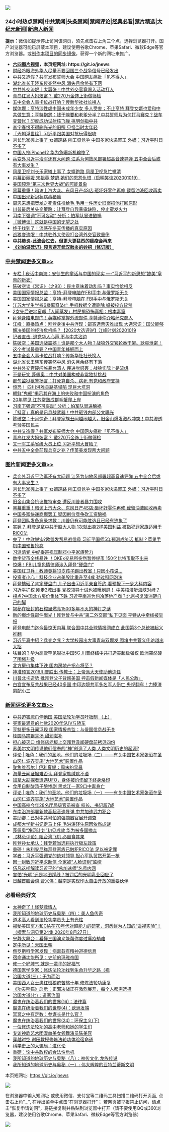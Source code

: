 ![](https://raw.githubusercontent.com/fqnews/bnews/master/64photo/fqnews-qr.jpg)

<div id="tt">
<h3>24小时热点禁闻|<a href="#%E4%B8%AD%E5%85%B1%E7%A6%81%E9%97%BB%E6%9B%B4%E5%A4%9A%E6%96%87%E7%AB%A0">中共禁闻</a>|<a href="#%E5%9B%BE%E7%89%87%E6%96%B0%E9%97%BB%E6%9B%B4%E5%A4%9A%E6%96%87%E7%AB%A0">头条禁闻</a>|<a href="#%E6%96%B0%E9%97%BB%E8%AF%84%E8%AE%BA%E6%9B%B4%E5%A4%9A%E6%96%87%E7%AB%A0">禁闻评论|<a href="#%E5%BF%85%E7%9C%8B%E7%BB%8F%E5%85%B8%E5%A5%BD%E6%96%87">经典必看|<a href="/video.md#%E7%A6%81%E7%89%87%E7%B2%BE%E9%80%89">禁片精选</a>|<a href="https://github.com/fqnews/djy/blob/master/gb/nf1351518.md#1">大纪元新闻</a>|<a href="https://github.com/fqnews/ntdtv/blob/master/gb/prog204.md#1">新唐人新闻</a></h3>
<div><b>提示：</b>微信如提示停止访问该网页，须先点击右上角三个点，选择浏览器打开。国产浏览器可能已屏蔽本项目，建议使用谷歌Chrome、苹果Safari、微软Edge等官方浏览器。或<a href="https://github.com/fqnews/bnews/blob/master/%E5%88%B6%E4%BD%9Cgit%E7%A6%81%E9%97%BB%E9%95%9C%E5%83%8F.md">制作本项目的同步镜像</a>，获得一个新的网址来推广。</div>
<ul>
<li><b><a href="http://d1.bdrive.tk/64.mp4" target="_blank">六四图片视频</a>，本页短网址: https://git.io/jnews</b></li>
<li><a href="/taiwannews/20201019/1416294.md">财经冷眼海外华人尽量不要回国三个战争信号已经发出</a></li>
<li><a href="/cbnews/20201019/1416334.md">中共又造假？共军发布誓师大会 中国网友痛批「见不得人」</a></li>
<li><a href="/cbnews/20201019/1416529.md">湖北省长王晓东传突然中风 消失月余终有下落</a></li>
<li><a href="/cnnews/hknews/20201019/1416387.md">中共外交流氓｜太嚣张！中共外交官竟闯入活动打人</a></li>
<li><a href="/cbnews/20201019/1416259.md">青岛红发大妈炫富？ 戴270万金饰上街做筛检</a></li>
<li><a href="/cbnews/20201019/1416530.md">五中全会人事卡位战打响？传新华社社长换人</a></li>
<li><a href="/bannedvideo/20201019/1416552.md">媒体爆：亨特涉性虐中国未成年少女 多人受害；不止亨特 拜登女婿也爱和中共做生意；亨特抱怨：钱干嘛要和老爹分半？中共誓师片为何打马赛克？战车变营帐？印度成功试射核飞弹 挑明剑指中共</a></li>
<li><a href="/yule/20201019/1416321.md">李宇春恨不得删光光的旧照 只怪当时太年轻</a></li>
<li><a href="/ssgc/20201019/1416281.md">〖兲朝浮世绘〗习近平跟美国对抗玩得很嗨</a></li>
<li><a href="/topimagenews/20201019/1416519.md">刘长乐家摊上事了 女婿跑路 削工资竞争 中国多家快递罢工 外媒：习近平时日不多了</a></li>
<li><a href="/cnnews/20201019/1416395.md">中国人抢iPhone12 华为急曝新机输惨了</a></li>
<li><a href="/topimagenews/20201019/1416583.md">兵变外习近平治军还有大问题 江系为何放风部署超高音速导弹 五中全会后或有大事发生？</a></li>
<li><a href="/cnnews/20201019/1416438.md">凤凰卫视刘长乐家摊上事了 女婿跑路 凤凰卫视急忙撇清</a></li>
<li><a href="/bannedvideo/20201019/1416483.md">内幕彭丽媛 宋祖英 梦鸽 她们的恩怨仇恨（启明笑谈202001019）</a></li>
<li><a href="/cnnews/20201019/1416537.md">美国预测“第三次世界大战”的可能景象</a></li>
<li><a href="/topimagenews/20201019/1416445.md">黑幕重重！暗访上汽大众、东风日产4S店:砸坏好零件再修 截留油液回收再卖</a></li>
<li><a href="/bannedvideo/20201019/1416253.md">中国出现新冠状病毒猪瘟</a></li>
<li><a href="/cnnews/20201019/1416406.md">周恩来想把贺龙之死责任推给毛 毛用一件历史旧案把他打回原形</a></li>
<li><a href="/taiwannews/20201019/1416292.md">川普最后关头变策略：让拜登自我暴露缺陷，停止蛮发火力</a></li>
<li><a href="/cbnews/20201019/1416425.md">习南下强调“不可妄动” 分析：怕军队冒进酿祸</a></li>
<li><a href="/ssgc/20201019/1416399.md">〖微博谈〗这就是中国的无望之处</a></li>
<li><a href="/cnnews/20201019/1416436.md">终于找到了！流感在冬天传播的真实原因</a></li>
<li><a href="/comments/20201019/1416462.md">战狼变流氓！中共驻外大使殴打台湾外交官致重伤</a></li>
<li><b><a href="/comments/20200211/1275071.md" target="_blank">中共肺炎-此波会过去，但更大更猛烈的瘟疫会再来</a></b></li>
<li><b><a href="/comments/20200207/1272816.md" target="_blank">《刘伯温碑记》预言避开武汉肺炎的妙招（修订版）</a></b></li>
</ul>
</div>

<div class="catlist">
<h3><a href="/cbnews/" target="_blank">中共禁闻</a><span><a href="/cbnews/" target="_blank" rel="nofollow">更多文章>></a></span></h3>
<ul>
<li><a href="/cbnews/20201020/1416760.md" target="_blank">专栏 | 夜话中南海：安徒生的童话与中国的现实 &#8212;-“习近平的新思想”媲美“皇帝的新衣”</a></li>
<li><a href="/cbnews/20201020/1416758.md" target="_blank">陈破空谈《常识》（之93）：民主意味着动乱吗？事实恰恰相反</a></li>
<li><a href="/cbnews/20201020/1416753.md" target="_blank">美国国家情报总监：亨特-拜登电脑在FBI手中 与俄罗斯无关</a></li>
<li><a href="/cbnews/20201020/1416747.md" target="_blank">美国国家情报总监：亨特-拜登电脑在 FBI手中与俄罗斯无关</a></li>
<li><a href="/cbnews/20201020/1416743.md" target="_blank">江苏大学生学校6楼离奇坠亡 手机数据全遭删除 妈被校方软禁</a></li>
<li><a href="/cbnews/20201020/1416721.md" target="_blank">2女先后进地窖却「人间蒸发」村民揭恐怖真相：根本毒窟</a></li>
<li><a href="/cbnews/20201020/1416718.md" target="_blank">拜登身陷电邮门！英媒称掌握外流邮件 亨特涉仲介哈萨克商人</a></li>
<li><a href="/cbnews/20201019/1416655.md" target="_blank">江峰：直播热点：拜登身後中共浮现；邮寄选票灾难出现 大选常识：国父能够解决美国的经济危机吗？【2020大选评说】江峰时刻20201019</a></li>
<li><a href="/cbnews/20201019/1416424.md" target="_blank">记者直击: 退党华人心声 不与中共沾边</a></li>
<li><a href="/cbnews/20201019/1416575.md" target="_blank">陈破空：美国选战震撼！谁是那个大人物？战狼外交官轮番干架。耿爽泄密！这个考试最重要？中国青年蜂拥而上</a></li>
<li><a href="/cbnews/20201019/1416530.md" target="_blank">五中全会人事卡位战打响？传新华社社长换人</a></li>
<li><a href="/cbnews/20201019/1416529.md" target="_blank">湖北省长王晓东传突然中风 消失月余终有下落</a></li>
<li><a href="/cbnews/20201019/1416508.md" target="_blank">中共外交官硬闯施暴台湾人 民进党怒轰：战狼实际上是流氓</a></li>
<li><a href="/cbnews/20201019/1416475.md" target="_blank">不是玩笑 蓬佩奥：中共对美国构成非常独特挑战</a></li>
<li><a href="/cbnews/20201019/1416474.md" target="_blank">都匀监狱狱警扬言：打死算自杀、病死 有党和政府支持</a></li>
<li><a href="/cbnews/20201019/1416446.md" target="_blank">惊恐！ 四川洪雅县路基塌陷 现巨大坑洞</a></li>
<li><a href="/cbnews/20201019/1416433.md" target="_blank">朝鲜“鬼船”揭示其在海上的失败和中国扮演的角色</a></li>
<li><a href="/cbnews/20201019/1416432.md" target="_blank">20年罕见 江苏常熟成群毛蟹爬上岸</a></li>
<li><a href="/cbnews/20201019/1416425.md" target="_blank">习南下强调“不可妄动” 分析：怕军队冒进酿祸</a></li>
<li><a href="/cbnews/20201019/1416415.md" target="_blank">「抖音」真的是讯息战武器！中共砸钱内部公文曝光</a></li>
<li><a href="/cbnews/20201019/1416360.md" target="_blank">陈破空：十月惊奇！拜登家族丑闻越闹越大，旧金山爆发激烈冲突！中共渗透考验美国民主</a></li>
<li><a href="/cbnews/20201019/1416334.md" target="_blank">中共又造假？共军发布誓师大会 中国网友痛批「见不得人」</a></li>
<li><a href="/cbnews/20201019/1416259.md" target="_blank">青岛红发大妈炫富？ 戴270万金饰上街做筛检</a></li>
<li><a href="/cbnews/20201019/1416223.md" target="_blank">又一军工系省级大员上位 习近平想大冒险？</a></li>
<li><a href="/cbnews/20201019/1416222.md" target="_blank">中共五中全会前现兵变之兆？传英美发现两大问题</a></li>

</ul>
</div>
<div class="catlist">
<h3><a href="/topimagenews/" target="_blank">图片新闻</a><span><a href="/topimagenews/" target="_blank" rel="nofollow">更多文章>></a></span></h3>
<ul>
<li><a href="/topimagenews/20201019/1416583.md" target="_blank">兵变外习近平治军还有大问题 江系为何放风部署超高音速导弹 五中全会后或有大事发生？</a></li>
<li><a href="/topimagenews/20201019/1416519.md" target="_blank">刘长乐家摊上事了 女婿跑路 削工资竞争 中国多家快递罢工 外媒：习近平时日不多了</a></li>
<li><a href="/topimagenews/20201019/1416451.md" target="_blank">旧金山集会抗议推特审查 遭反川普者暴力围攻</a></li>
<li><a href="/topimagenews/20201019/1416445.md" target="_blank">黑幕重重！暗访上汽大众、东风日产4S店:砸坏好零件再修 截留油液回收再卖</a></li>
<li><a href="/topimagenews/20201018/1416200.md" target="_blank">中国多家快递商爆罢工 疑因削价竞争砍工资酿祸</a></li>
<li><a href="/topimagenews/20201018/1416181.md" target="_blank">拜登团队发备忘录求救：川普仍有可能胜选且已经有迹象了</a></li>
<li><a href="/topimagenews/20201018/1416174.md" target="_blank">实锤？ 拜登是拿中共干股大人物 1次就出卖2样美国利益 被指犯罪家族适用于RICO法</a></li>
<li><a href="/topimagenews/20201018/1416121.md" target="_blank">完了！中欧脱钩?欧盟发贸易战信号 习近平国师5年预测成笑话 抵制？苹果手机中国预售抢疯</a></li>
<li><a href="/topimagenews/20201018/1416089.md" target="_blank">习派清党 中纪委巡视压制邓小平家族势力</a></li>
<li><a href="/topimagenews/20201018/1416015.md" target="_blank">数字货币全线暴跌 ！OKEx交易所突然暂停提币 150亿比特币取不出来</a></li>
<li><a href="/topimagenews/20201018/1415934.md" target="_blank">惊爆！FBI儿童色情律师涉入拜登“硬盘门”</a></li>
<li><a href="/topimagenews/20201018/1415856.md" target="_blank">美国红卫兵！教师竟将10岁孩子踢出教室！只因小孩说&#8230;</a></li>
<li><a href="/topimagenews/20201018/1415815.md" target="_blank">投资者小心！科技企业占美股比重升至4成 劲过科网泡沫</a></li>
<li><a href="/topimagenews/20201018/1415789.md" target="_blank">拜登搞砸了肯定硬盘门 儿子出击习近平亲自签约 看预报下一步大料内容</a></li>
<li><a href="/topimagenews/20201017/1415742.md" target="_blank">习近平扩权 刚走2城出事 党校领导十诫也被曝刷屏！ 中美核潜艇海峡对峙？</a></li>
<li><a href="/topimagenews/20201017/1415695.md" target="_blank">拐点?中国北方房价集体下跌 习近平南巡为何冷落地产商？北京报复澳洲砸自己的脚</a></li>
<li><a href="/topimagenews/20201017/1415593.md" target="_blank">揭秘在密封的石棺里燃亮1500多年不灭的神灯之谜</a></li>
<li><a href="/topimagenews/20201017/1415561.md" target="_blank">新的爆炸性邮件曝光！拜登曾与中共“第二外交部”私下见面 亨特从中牵线被举报</a></li>
<li><a href="/topimagenews/20201016/1415161.md" target="_blank">拜登电邮门迄今最惊天内幕 联合国中共全球情报网成立 此国第3个总统被起义推翻</a></li>
<li><a href="/topimagenews/20201016/1415116.md" target="_blank">习近平真中招？兵变之兆？大学校园出大事青岛双爆发 围堵中共菅义伟访越出大招</a></li>
<li><a href="/topimagenews/20201016/1415043.md" target="_blank">啥目的？华为高管罕见狠批中国5G 川普终结中共打造美超级强权 欧洲突然硬了围堵升级</a></li>
<li><a href="/topimagenews/20201016/1414946.md" target="_blank">北方房价集体下跌 国内房地产拐点将至？</a></li>
<li><a href="/topimagenews/20201016/1414788.md" target="_blank">神准预言2016川普胜出 传教士：上帝派大天使助他连任</a></li>
<li><a href="/topimagenews/20201016/1414577.md" target="_blank">川普北卡造势 批拜登父子背叛美国 抨击假新闻媒体是「人民公敌」</a></li>
<li><a href="/topimagenews/20201015/1414487.md" target="_blank">白宫宣布反共战果已经40多国 中印边境共军多名军人伤亡 央视翻车！力捧渣男配小三</a></li>

</ul>
</div>
<div class="catlist">
<h3><a href="/comments/" target="_blank">新闻评论</a><span><a href="/comments/" target="_blank" rel="nofollow">更多文章>></a></span></h3>
<ul>
<li><a href="/comments/20201020/1416772.md" target="_blank">中共迫害魔爪伸他国 美国法轮功学员吁抵制 （上）</a></li>
<li><a href="/comments/20201020/1416771.md" target="_blank">买家最满意的七款2020年SUV与轿车</a></li>
<li><a href="/comments/20201020/1416763.md" target="_blank">亨特更多丑闻浮现 国家情报总监：与俄国信息战无关</a></li>
<li><a href="/comments/20201020/1416762.md" target="_blank">桂圆马蹄银耳汤 甜润滋补</a></li>
<li><a href="/comments/20201020/1416752.md" target="_blank">担心被灭口 维修店老板上交拜登丑闻硬盘前拷贝四份</a></li>
<li><a href="/comments/20201020/1416732.md" target="_blank">苏美尔文明传说他们信奉的“神”创造了人类,人类文明历史的起源?</a></li>
<li><a href="/comments/20201020/1416712.md" target="_blank">评论 | 唯色：我们的圣地，他们的垃圾场（二）——有关中国艺术家张洹在圣山冈仁波齐实施“大地艺术”装置作品</a></li>
<li><a href="/comments/20201020/1416711.md" target="_blank">聚焦维吾尔 | 伊利夏提：周末的早晨</a></li>
<li><a href="/comments/20201019/1416705.md" target="_blank">海量丑闻证据难否认 拜登家族缄默不语</a></li>
<li><a href="/comments/20201019/1416696.md" target="_blank">加拿大勘探者遭遇UFO，身体被灼伤留下终身烙印</a></li>
<li><a href="/comments/20201019/1416661.md" target="_blank">食用自制酸汤子酿惨剧 黑龙江一家9口中毒身亡</a></li>
<li><a href="/comments/20201019/1416658.md" target="_blank">评论 | 唯色：我们的圣地，他们的垃圾场（一）——有关中国艺术家张洹在圣山冈仁波齐实施“大地艺术”装置作品</a></li>
<li><a href="/comments/20201019/1416588.md" target="_blank">中国高校今年28名厅局级官员被查 校长、书记超7成</a></li>
<li><a href="/comments/20201019/1416587.md" target="_blank">东南沿海部署新款高超音速导弹 中共加速武力犯台</a></li>
<li><a href="/comments/20201019/1416578.md" target="_blank">美助卿：已对中共可怕的强摘器官展开调查</a></li>
<li><a href="/comments/20201019/1416569.md" target="_blank">成都大学新书记走马上任 毛洪涛轻生原因依然成谜</a></li>
<li><a href="/comments/20201019/1416558.md" target="_blank">蓬佩奥“净网计划”初见成效 华为被多国抛弃</a></li>
<li><a href="/comments/20201019/1416555.md" target="_blank">【林忌评论】阻台湾飞机 必自食其果</a></li>
<li><a href="/comments/20201019/1416549.md" target="_blank">拜登孙女承认：拜登若当选将执行极左政策</a></li>
<li><a href="/comments/20201019/1416548.md" target="_blank">重磅！朱利安尼称拜登家族已触犯RICO法 足以被定罪</a></li>
<li><a href="/comments/20201019/1416540.md" target="_blank">学者：习近平强调党的绝对领导 担心军队贸然开第一枪</a></li>
<li><a href="/comments/20201019/1416514.md" target="_blank">因一封致习近平求助信 全家被“人脸识别”监控</a></li>
<li><a href="/comments/20201019/1416512.md" target="_blank">伍凡这样解读习近平的“总加速师”名号内涵</a></li>
<li><a href="/comments/20201019/1416511.md" target="_blank">害怕“光明”还是地图踩线？被罚后的光明乳业回应了</a></li>
<li><a href="/comments/20201019/1416510.md" target="_blank">日越首脑会谈 菅义伟：越南是实现印太自由开放的重要伙伴</a></li>

</ul>
</div>

<div class="catlist">
<h3>必看经典好文</h3>
<ul>
<li><a href="/ccpdope/20200907/1392129.md" target="_blank">太神奇了！怪梦救情人</a></li>
<li><a href="/tculture/xiulian/20170729/799172.md" target="_blank">我所知道的地球历史与奥秘（四）：美人鱼传奇</a></li>
<li><a href="/comments/20200227/1284657.md" target="_blank">道术高人看到法轮功学员头上有光柱</a></li>
<li><a href="/cbnews/20200828/1386804.md" target="_blank">揭秘美国军方和CIA在70年代对超能力的研究，洞悉鲜为人知的“遥视实验”！（探索与洞见第24集 2020年8月27日）</a></li>
<li><a href="/comments/20200527/1273654.md" target="_blank">宁静大舞台：看懂三国演义能帮你度过瘟疫劫难</a></li>
<li><a href="/tculture/xiulian/20151111/470021.md" target="_blank">定中所见：天国王朝</a></li>
<li><a href="/cbnews/20200823/1384378.md" target="_blank">俄罗斯科学家发现：病毒载有精神道德信息</a></li>
<li><a href="/cbnews/20180711/970353.md" target="_blank">宿命通功能所见：史前的玛雅帝国</a></li>
<li><a href="/funmedia/20200713/1359909.md" target="_blank">修一个好脾气 就是一辈子的好福气</a></li>
<li><a href="/comments/20200607/783186.md" target="_blank">德国医学专家：修炼法轮功找到生命升华之路（视</a></li>
<li><a href="/cbnews/20180309/912114.md" target="_blank">治国大道(三)：无为而治</a></li>
<li><a href="/comments/20190126/1070164.md" target="_blank">美国西人女士患红斑狼疮苦熬十年 修炼法轮功康复</a></li>
<li><a href="/comments/20200308/1290182.md" target="_blank">《功夫熊猫》启示：正邪决战正在激烈展开，每个人都需选择</a></li>
<li><a href="/cbnews/20190424/913985.md" target="_blank">治国大道(七)：道家治国</a></li>
<li><a href="/topimagenews/20180615/958090.md" target="_blank">魔鬼在统治着我们的世界(16)：法律篇</a></li>
<li><a href="/topimagenews/20180522/946266.md" target="_blank">魔鬼在统治着我们的世界(4)：欧洲发端</a></li>
<li><a href="/tculture/20200812/1378929.md" target="_blank">冥冥之中有定数：参谋长是什么官？</a></li>
<li><a href="/cbnews/20180907/994846.md" target="_blank">魔鬼在统治着我们的世界(24)：环保主义(下)</a></li>
<li><a href="/cbnews/20200702/1354550.md" target="_blank">一位修炼法轮功的高中老师和她的学生们</a></li>
<li><a href="/topimagenews/20180404/923380.md" target="_blank">专访神韵艺术团混血美女领舞演员陈美容</a></li>
<li><a href="/comments/20200511/1322384.md" target="_blank">穿越时空 谢田教授修炼法轮功体验宿命通</a></li>
<li><a href="/comments/20200605/783246.md" target="_blank">科学史上的大骗局：进化论</a></li>
<li><a href="/comments/20200705/783271.md" target="_blank">重磅：论中共政权的合法性危机</a></li>
<li><a href="/topimagenews/20180225/905380.md" target="_blank">我所知道的地球历史与奥秘（八）：神传文化 龙族传说</a></li>
<li><a href="/tculture/xiulian/20170611/772817.md" target="_blank">我所知道的地球历史与奥秘（一）: 伟大辉煌的亚特兰蒂斯文明</a></li>

</ul>
</div>

本页短网址: https://git.io/jnews

![](https://raw.githubusercontent.com/fqnews/bnews/master/64photo/fqnews-qr.jpg)

在浏览器中输入短网址 或使用微信、支付宝等二维码工具扫描二维码打开页面, 点击右上角"...", 在弹出菜单中点击“在浏览器打开”； 若网页被举报禁止访问，请点击“恢复申请访问”，将链接复制并粘贴到浏览器中打开（请不要使用QQ或360浏览器，建议使用谷歌Chrome、苹果Safari、微软Edge等官方浏览器）

![](https://raw.githubusercontent.com/fqnews/bnews/master/64photo/wx.jpg)
